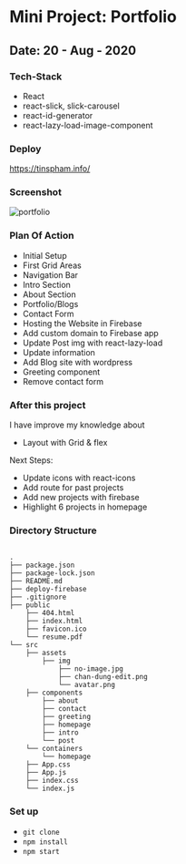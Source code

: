 # Mini Project: Portfolio

## Date: 20 - Aug - 2020

### Tech-Stack

- React
- react-slick, slick-carousel
- react-id-generator
- react-lazy-load-image-component

### Deploy

https://tinspham.info/

### Screenshot

<img src="https://i.imgur.com/lvTosqG.png" alt="portfolio"/>

### Plan Of Action

- Initial Setup
- First Grid Areas
- Navigation Bar
- Intro Section
- About Section
- Portfolio/Blogs
- Contact Form
- Hosting the Website in Firebase
- Add custom domain to Firebase app
- Update Post img with react-lazy-load
- Update information
- Add Blog site with wordpress
- Greeting component
- Remove contact form

### After this project

I have improve my knowledge about

- Layout with Grid & flex

Next Steps:

- Update icons with react-icons
- Add route for past projects
- Add new projects with firebase
- Highlight 6 projects in homepage

### Directory Structure

```

.
├── package.json
├── package-lock.json
├── README.md
├── deploy-firebase
├── .gitignore
├── public
    ├── 404.html
    ├── index.html
    ├── favicon.ico
    └── resume.pdf
└── src
    ├── assets
        ├── img
            ├── no-image.jpg
            ├── chan-dung-edit.png
            └── avatar.png
    ├── components
        ├── about
        ├── contact
        ├── greeting
        ├── homepage
        ├── intro
        └── post
    └── containers
        └── homepage
    ├── App.css
    ├── App.js
    ├── index.css
    └── index.js
```

### Set up

- `git clone`
- `npm install`
- `npm start`
